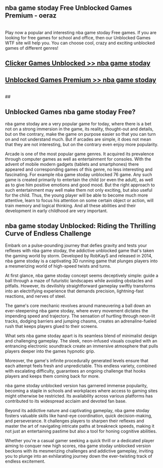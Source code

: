 ## nba game stoday Free Unblocked Games Premium - oeraz <br>
<br>
Play now a popular and interesting nba game stoday Free games. If you are looking for free games for school and office, then our Unblocked Games WTF site will help you. You can choose cool, crazy and exciting unblocked games of different genres!


##  [Clicker Games Unblocked >> nba game stoday](http://freeplayer.one?title=nba_game_stoday&ref=04)

##  [Unblocked Games Premium >> nba game stoday](http://freeplayer.one?title=nba_game_stoday&ref=04)
  <br>
  ##



## Unblocked Games nba game stoday Free?

nba game stoday are a very popular game for today, where there is a bet not on a strong immersion in the game, its reality, thought-out and details, but on the contrary, make the game on purpose easier so that you can turn on and not understand much. But if arcades are simple, it does not mean that they are not interesting, but on the contrary even enjoy more popularity.

Arcade is one of the most popular game genres. It acquired its prevalence through computer games as well as entertainment for consoles. With the advent of mobile modern gadgets (tablets and smartphones) there appeared and corresponding games of this genre, no less interesting and fascinating. For example nba game stoday unblocked 76 game. Any such game is created primarily to entertain the child (or even the adult), as well as to give him positive emotions and good mood. But the right approach to such entertainment may well make them not only exciting, but also useful for the child. Thus, the young player will be able to become much more attentive, learn to focus his attention on some certain object or action, will train memory and logical thinking. And all these abilities and their development in early childhood are very important.

##  nba game stoday Unblocked: Riding the Thrilling Curve of Endless Challenge

Embark on a pulse-pounding journey that defies gravity and tests your reflexes with nba game stoday, the addictive unblocked game that's taken the gaming world by storm. Developed by RobKayS and released in 2014, nba game stoday is a captivating 3D running game that plunges players into a mesmerizing world of high-speed twists and turns.

At first glance, nba game stoday concept seems deceptively simple: guide a ball through a maze of futuristic landscapes while avoiding obstacles and pitfalls. However, its devilishly straightforward gameplay swiftly transforms into an electrifying experience that demands precision, lightning-fast reactions, and nerves of steel.

The game's core mechanic revolves around maneuvering a ball down an ever-steepening nba game stoday, where every movement dictates the impending speed and trajectory. The sensation of hurtling through neon-lit tracks, dodging barriers and jumping chasms, creates an adrenaline-fueled rush that keeps players glued to their screens.

What sets nba game stoday apart is its seamless blend of minimalist design and challenging gameplay. The sleek, neon-infused visuals coupled with an entrancing electronic soundtrack create an immersive atmosphere that pulls players deeper into the games hypnotic grip.

Moreover, the game's infinite procedurally generated levels ensure that each attempt feels fresh and unpredictable. This endless variety, combined with escalating difficulty, guarantees an ongoing challenge that hooks players and keeps them coming back for more.

nba game stoday unblocked version has garnered immense popularity, becoming a staple in schools and workplaces where access to gaming sites might otherwise be restricted. Its availability across various platforms has contributed to its widespread acclaim and devoted fan base.

Beyond its addictive nature and captivating gameplay, nba game stoday fosters valuable skills like hand-eye coordination, quick decision-making, and perseverance. It challenges players to sharpen their reflexes and master the art of navigating intricate paths at breakneck speeds, making it not just an entertaining pastime but also a tool for honing cognitive abilities.

Whether you're a casual gamer seeking a quick thrill or a dedicated player aiming to conquer new high scores, nba game stoday unblocked version beckons with its mesmerizing challenges and addictive gameplay, inviting you to plunge into an exhilarating journey down the ever-twisting track of endless excitement.